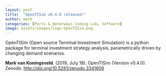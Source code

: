 ```yaml
---
layout: post
title:  "OpenTISim v0.4.0 released!"
author: mark
categories: [Ports & Waterways Coding Lab, Software]
image: assets/images/logo-OpenTISim.png 
---
```

OpenTISim (Open source Terminal Investment Simulation) is a python package for terminal investment strategy analysis, parametrically driven by changing demand scenarios.

<b>Mark van Koningsveld</b>. (2019, July 18). OpenTISim (Version v0.4.0). Zenodo. <a href="http://doi.org/10.5281/zenodo.3341606">http://doi.org/10.5281/zenodo.3341606</a> 
